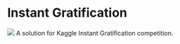 # Instant Gratification
![](https://storage.googleapis.com/kaggle-media/competitions/general/Kerneler-white-desc2_transparent.png)
A solution for Kaggle Instant Gratification competition.
